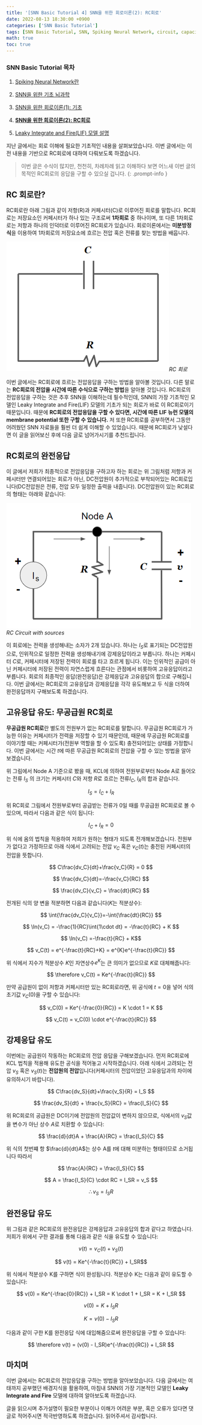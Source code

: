 ```yaml
---
title: '[SNN Basic Tutorial 4] SNN을 위한 회로이론(2): RC회로'
date: 2022-08-13 18:30:00 +0900
categories: ['SNN Basic Tutorial']
tags: [SNN Basic Tutorial, SNN, Spiking Neural Network, circuit, capacitor, rc circuit] # TAG names should always be lowercase
math: true
toc: true
---
```


### **SNN Basic Tutorial 목차**

1. [Spiking Neural Network란](https://jinprelude.github.io/posts/SNN-Basic-Tutorial-1-Spiking-Neural-Network%EB%9E%80/)

2. [SNN을 위한 기초 뇌과학](https://jinprelude.github.io/posts/SNN-Basic-Tutorial-2-SNN%EC%9D%84-%EC%9C%84%ED%95%9C-%EA%B8%B0%EC%B4%88-%EB%87%8C%EA%B3%BC%ED%95%99/)

3. [SNN을 위한 회로이론(1): 기초](https://jinprelude.github.io/posts/SNN-Basic-Tutorial-3-SNN%EC%9D%84-%EC%9C%84%ED%95%9C-%ED%9A%8C%EB%A1%9C%EC%9D%B4%EB%A1%A0(1)-%EA%B8%B0%EC%B4%88/)

4. **[SNN을 위한 회로이론(2): RC회로](https://jinprelude.github.io/posts/SNN-Basic-Tutorial-4-SNN%EC%9D%84-%EC%9C%84%ED%95%9C-%ED%9A%8C%EB%A1%9C%EC%9D%B4%EB%A1%A0(2)-RC%ED%9A%8C%EB%A1%9C/)**

5. [Leaky Integrate and Fire(LIF) 모델 설명](https://jinprelude.github.io/posts/SNN-Basic-Tutorial-5-Leaky-Integrate-and-Fire-%EB%AA%A8%EB%8D%B8-%EC%84%A4%EB%AA%85/)

지난 글에서는 회로 이해에 필요한 기초적인 내용을 살펴보았습니다. 이번 글에서는 이전 내용을 기반으로 RC회로에 대하여 다뤄보도록 하겠습니다.

> 이번 글은 수식이 많지만, 천천히, 차례차례 읽고 이해하다 보면 어느새 이번 글의 목적인 RC회로의 응답을 구할 수 있으실 겁니다.
{: .prompt-info }

## **RC 회로란?**
RC회로란 아래 그림과 같이 저항(R)과 커페시터(C)로 이루어진 회로를 말합니다. RC회로는 저장요소인 커페시터가 하나 있는 구조로써 **1차회로** 중 하나이며, 또 다른 1차회로로는 저항과 하나의 인덕터로 이루어진 RC회로가 있습니다. 회로이론에서는 **미분방정식**을 이용하여 1차회로의 저장요소에 흐르는 전압 혹은 전류를 찾는 방법을 배웁니다. 

!["RC Circuit"](/assets/img/post/2022-08-13/rc_circuit_no_source.PNG)_RC 회로_

이번 글에서는 RC회로에 흐르는 전압응답을 구하는 방법을 알아볼 것입니다. 다른 말로는 **RC회로의 전압을 시간에 따른 수식으로 구하는 방법**을 알아볼 것입니다. RC회로의 전압응답을 구하는 것은 추후 SNN을 이해하는데 필수적인데, SNN의 가장 기초적인 모델인 Leaky Integrate and Fire(LIF) 모델의 기초가 되는 회로가 바로 이 RC회로이기 때문입니다. 때문에 **RC회로의 전압응답을 구할 수 있다면, 시간에 따른 LIF 뉴런 모델의 membrane potential 또한 구할 수 있습니다.** 저 또한 RC회로를 공부하면서 그동안 어려웠던 SNN 자료들을 훨씬 더 쉽게 이해할 수 있었습니다. 때문에 RC회로가 낮설다면 이 글을 읽어보신 후에 다음 글로 넘어가시기를 추천드립니다.


## **RC회로의 완전응답**

이 글에서 저희가 최종적으로 전압응답을 구하고자 하는 회로는 위 그림처럼 저항과 커페시터만 연결되어있는 회로가 아닌, DC전압원이 추가적으로 부착되어있는 RC회로입니다(DC전압원은 전류, 전압 모두 일정한 출력을 내줍니다). DC전압원이 있는 RC회로의 형태는 아래와 같습니다:

![RC Circuit with source](/assets/img/post/2022-08-13/rc_circuit_source.PNG)_RC Circuit with sources_

이 회로에는 전력을 생성해내는 소자가 2개 있습니다. 하나는 $I_S$로 표기되는 DC전압원으로, 인위적으로 일정한 전력을 생성해내기에 강제응답이라고 부릅니다. 하나는 커페시터 $C$로, 커페시터에 저장된 전력이 회로를 타고 흐르게 됩니다. 이는 인위적인 공급이 아닌 커페시터에 저장된 전력이 자연스럽게 흐른다는 관점에서 비롯하여 고유응답이라고 부릅니다. 회로의 최종적인 응답(완전응답)은 강제응답과 고유응답의 합으로 구해집니다. 이번 글에서는 RC회로의 고유응답과 강제응답을 각각 유도해보고 두 식을 더하여 완전응답까지 구해보도록 하겠습니다.


## **고유응답 유도: 무공급원 RC회로**
**무공급원 RC회로**란 별도의 전원부가 없는 RC회로를 말합니다. 무공급원 RC회로가 가능한 이유는 커페시터가 전력을 저장할 수 있기 때문인데, 때문에 무공급원 RC회로를 이야기할 때는 커페시터가(전원부 역할을 할 수 있도록) 충전되어있는 상태를 가정합니다. 이번 글에서는 시간 $t$에 따른 무공급원 RC회로의 전압을 구할 수 있는 방법을 알아보겠습니다.

위 그림에서 Node A 기준으로 봤을 때, KCL에 의하여 전원부로부터 Node A로 들어오는 전류 $I_S$ 의 크기는 커페시터 $C$와 저항 $R$로 흐르는 전류$I_C$, $I_R$의 합과 같습니다. 

$$ I_S = I_C + I_R $$

위 RC회로 그림에서 전원부로부터 공급받는 전류가 0일 때를 무공급원 RC회로로 볼 수 있으며, 따라서 다음과 같은 식이 됩니다:

$$ I_C + I_R = 0 $$

위 식에 옴의 법칙을 적용하여 저희가 원하는 형태가 되도록 전개해보겠습니다. 전원부가 없다고 가정하므로 아래 식에서 고려되는 전압 $v_C$ 혹은 $v_C(t)$는 충전된 커페시터의 전압을 뜻합니다.

$$ C\frac{dv_C}{dt}+\frac{v_C}{R} = 0 $$

$$ \frac{dv_C}{dt}=-\frac{v_C}{RC} $$

$$ \frac{dv_C}{v_C} = \frac{dt}{RC} $$

전개된 식의 양 변을 적분하면 다음과 같습니다($K$는 적분상수):

$$ \int{\frac{dv_C}{v_C}}=-\int{\frac{dt}{RC}} $$

$$ \ln(v_C) = -\frac{1}{RC}\int{1\cdot dt} = -\frac{t}{RC} + K $$

$$ \ln(v_C) =-\frac{t}{RC} + K$$

$$ v_C(t) = e^{-\frac{t}{RC}+K} = e^{K}e^{-\frac{t}{RC}} $$

위 식에서 지수가 적분상수 $K$인 자연상수$e^K$는 큰 의미가 없으므로 $K$로 대체해줍니다:

$$ \therefore v_C(t) = Ke^{-\frac{t}{RC}} $$

만약 공급원이 없이 저항과 커페시터만 있는 RC회로라면, 위 공식에 $t=0$을 넣어 식의 초기값 $v_C(0)$을 구할 수 있습니다:

$$ v_C(0) = Ke^{-\frac{0}{RC}} = K \cdot 1 = K $$

$$  v_C(t) = v_C(0) \cdot e^{-\frac{t}{RC}} $$

## **강제응답 유도**

이번에는 공급원이 작동하는 RC회로의 전압 응답을 구해보겠습니다. 먼저 RC회로에 KCL 법칙을 적용해 유도한 공식을 적어놓고 시작하겠습니다. 아래 식에서 고려되는 전압 $v_S$ 혹은 $v_S(t)$는 **전압원의 전압**입니다(커페시터의 전압이었던 고유응답과의 차이에 유의하시기 바랍니다).

$$ C\frac{dv_S}{dt}+\frac{v_S}{R} = I_S $$

$$ \frac{dv_S}{dt} + \frac{v_S}{RC} = \frac{I_S}{C} $$

위 RC회로의 공급원은 DC이기에 전압원의 전압값이 변하지 않으므로, 식에서의 $v_S$값을 변수가 아닌 상수 $A$로 치환할 수 있습니다:

$$ \frac{d}{dt}A + \frac{A}{RC} = \frac{I_S}{C} $$

위 식의 첫번쨰 항 $\frac{d}{dt}A$는 상수 A를 $t$에 대해 미분하는 형태이므로 소거됩니다 따라서

$$ \frac{A}{RC} = \frac{I_S}{C} $$

$$ A = \frac{I_S}{C} \cdot RC = I_SR = v_S $$

$$ \therefore v_S = I_SR $$

## **완전응답 유도**

위 그림과 같은 RC회로의 완전응답은 강제응답과 고유응답의 합과 같다고 하였습니다. 저희가 위에서 구한 결과를 통해 다음과 같은 식을 유도할 수 있습니다:

$$ v(t) = v_C(t) + v_S(t) $$

$$ v(t) = Ke^{-\frac{t}{RC}} + I_SR$$

위 식에서 적분상수 K를 구하면 식이 완성됩니다. 적분상수 K는 다음과 같이 유도할 수 있습니다:

$$ v(0) = Ke^{-\frac{0}{RC}} + I_SR = K \cdot 1 + I_SR = K + I_SR $$

$$ v(0) = K + I_SR $$

$$ K = v(0) - I_SR $$

다음과 같이 구한 K를 완전응답 식에 대입해줌으로써 완전응답을 구할 수 있습니다:

$$ \therefore v(t) = (v(0) - I_SR)e^{-\frac{t}{RC}} + I_SR $$

## **마치며**
이번 글에서는 RC회로의 전압응답을 구하는 방법을 알아보았습니다. 다음 글에서는 여태까지 공부했던 배경지식을 활용하여, 마침내 SNN의 가장 기본적인 모델인 **Leaky Integrate and Fire** 모델에 대하여 알아보도록 하겠습니다.

글을 읽으시며 추가설명이 필요한 부분이나 이해가 어려운 부분, 혹은 오류가 있다면 댓글로 적어주시면 적극반영하도록 하겠습니다. 읽어주셔서 감사합니다.